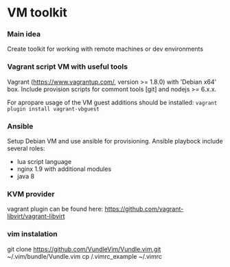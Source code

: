 # VM toolkit

### Main idea
Create toolkit for working with remote machines or dev environments


### Vagrant script VM with useful tools 
Vagrant (https://www.vagrantup.com/, version >=  1.8.0) with 'Debian x64' box. Include provision scripts for commont tools [git] and nodejs >= 6.x.x.

For apropare usage of the VM guest additions should be installed: `vagrant plugin install vagrant-vbguest`

### Ansible
Setup Debian VM and use ansible for provisioning. Ansible playbock include several roles:
- lua script language
- nginx 1.9 with additional modules
- java 8

### KVM provider
vagrant plugin can be found here: https://github.com/vagrant-libvirt/vagrant-libvirt

### vim instalation
git clone https://github.com/VundleVim/Vundle.vim.git ~/.vim/bundle/Vundle.vim
cp <rep>/.vimrc_example ~/.vimrc

